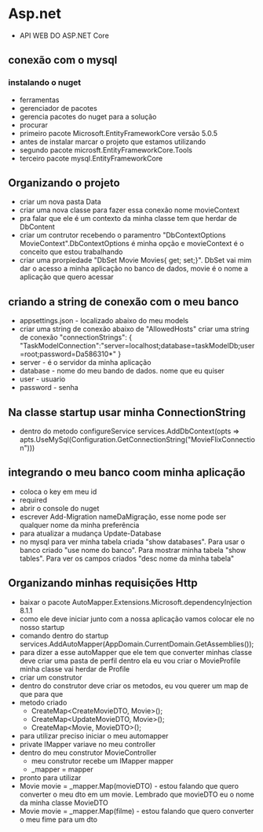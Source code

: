 # Asp.net
  
 - API WEB DO ASP.NET Core
  
## conexão com o mysql

### instalando o nuget
- ferramentas
- gerenciador de pacotes
- gerencia pacotes do nuget para a solução
- procurar
- primeiro pacote Microsoft.EntityFrameworkCore versão 5.0.5
- antes de instalar marcar o projeto que estamos utilizando
- segundo pacote microsft.EntityFrameworkCore.Tools
- terceiro pacote mysql.EntityFrameworkCore

## Organizando o projeto
- criar um nova pasta Data
- criar uma nova classe para fazer essa conexão nome movieContext
- pra falar que ele é um contexto da minha classe tem que herdar de DbContent
- criar um contrutor recebendo o paramentro "DbContextOptions MovieContext".DbContextOptions é minha opção e movieContext é o conceito que estou trabalhando
- criar uma prorpiedade "DbSet Movie Movies{ get; set;}". DbSet vai mim dar o acesso a minha aplicação no banco de dados, movie é o nome a aplicação que quero acessar
 
 ## criando a string de conexão com o meu banco
 - appsettings.json - localizado abaixo do meu models
 - criar uma string de conexão abaixo de "AllowedHosts" criar uma string de conexão  "connectionStrings": { "TaskModelConnection":"server=localhost;database=taskModelDb;user=root;password=Da586310*"
}
- server - é o servidor da minha aplicação
- database - nome do meu bando de dados. nome que eu quiser
- user - usuario
- password - senha
 
 ## Na classe startup usar minha ConnectionString
 - dentro do metodo configureService
 services.AddDbContext<nomeDoMeuContexto>(opts => apts.UseMySql(Configuration.GetConnectionString("MovieFlixConnection")))
 
 ## integrando o meu banco coom minha aplicação
 - coloca o key em meu id
 - required
 - abrir o console do nuget
 - escrever Add-Migration nameDaMigração, esse nome pode ser qualquer nome da minha preferência
 - para atualizar a mudança Update-Database
 - no mysql para ver minha tabela criada "show databases". Para usar o banco criado "use nome do banco". Para mostrar minha tabela "show tables". Para ver os campos criados "desc nome da minha tabela"
 
 
 ## Organizando minhas requisições Http
 - baixar o pacote AutoMapper.Extensions.Microsoft.dependencyInjection 8.1.1
 - como ele deve iniciar junto com a nossa aplicação vamos colocar ele no nosso startup
 - comando dentro do startup services.AddAutoMapper(AppDomain.CurrentDomain.GetAssemblies());
 - para dizer a esse autoMapper que ele tem que converter minhas classe deve criar uma pasta de perfil dentro ela eu vou criar o MovieProfile minha classe vai herdar de Profile
 - criar um construtor
 - dentro do construtor deve criar os metodos, eu vou querer um map de que para que
 - metodo criado 
     - CreateMap<CreateMovieDTO, Movie>(); 
     - CreateMap<UpdateMovieDTO, Movie>(); 
     - CreateMap<Movie, MovieDTO>(); 
 - para utilizar preciso iniciar o meu automapper 
 - private IMapper variave no meu controller
 - dentro do meu construtor MovieController
   - meu construtor recebe um IMapper mapper
   - _mapper = mapper
 - pronto para utilizar
 - Movie movie = _mapper.Map<Movie>(movieDTO) - estou falando que quero converter o meu dto em um movie. Lembrado que movieDTO eu o nome da minha classe MovieDTO
 - Movie movie = _mapper.Map<MovieDTO>(filme) - estou falando que quero converter o meu fime para um dto 
 
 
